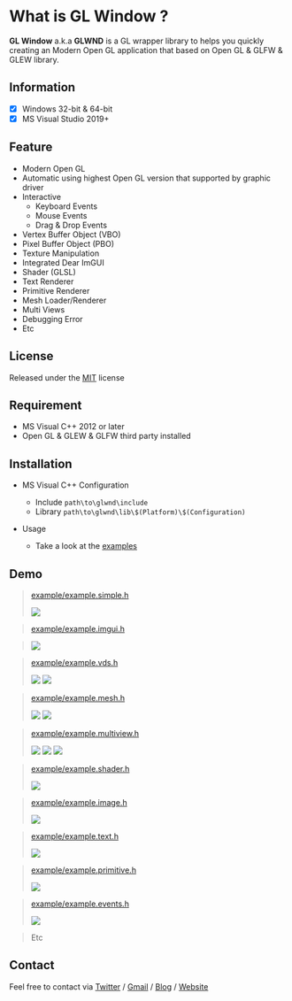 # What is GL Window ?

**GL Window** a.k.a **GLWND** is a GL wrapper library to helps you quickly creating an Modern Open GL application that based on Open GL & GLFW & GLEW library.

## Information

- [x] Windows 32-bit & 64-bit
- [x] MS Visual Studio 2019+

## Feature
* Modern Open GL
* Automatic using highest Open GL version that supported by graphic driver
* Interactive
  * Keyboard Events
  * Mouse Events
  * Drag & Drop Events
 * Vertex Buffer Object (VBO)
 * Pixel Buffer Object (PBO)
 * Texture Manipulation
 * Integrated Dear ImGUI
 * Shader (GLSL)
 * Text Renderer
 * Primitive Renderer
 * Mesh Loader/Renderer
 * Multi Views
 * Debugging Error
 * Etc

## License

Released under the [MIT](LICENSE.md) license

## Requirement

* MS Visual C++ 2012 or later
* Open GL & GLEW & GLFW third party installed

## Installation

* MS Visual C++ Configuration
  * Include `path\to\glwnd\include`
  * Library `path\to\glwnd\lib\$(Platform)\$(Configuration)`

* Usage
	* Take a look at the [examples](example)

## Demo

>[example/example.simple.h](example/example.simple.h)
>
>![](screenshots/example.simple.png)

>[example/example.imgui.h](example/example.imgui.h)

>![](screenshots/example.imgui.png)

>[example/example.vds.h](example/example.vds.h)
>
>![](screenshots/example.vds-2a.png)
>![](screenshots/example.vds-4a.png)

>[example/example.mesh.h](example/example.mesh.h)
>
>![](screenshots/example.mesh-1.png)
>![](screenshots/example.mesh-2.png)

>[example/example.multiview.h](example/example.multiview.h)
>
>![](screenshots/example.multiview-2x2.png)
>![](screenshots/example.multiview-2x1.png)
>![](screenshots/example.multiview-1x2.png)

>[example/example.shader.h](example/example.shader.h)
>
>![](screenshots/example.shader.png)

>[example/example.image.h](example/example.image.h)
>
>![](screenshots/example.image.png)

>[example/example.text.h](example/example.text.h)
>
>![](screenshots/example.text.png)

>[example/example.primitive.h](example/example.primitive.h)
>
>![](screenshots/example.primitive.png)

>[example/example.events.h](example/example.events.h)
>
>![](screenshots/example.events.png)

>Etc

## Contact
Feel free to contact via [Twitter](https://twitter.com/vic4key) / [Gmail](mailto:vic4key@gmail.com) / [Blog](https://blog.vic.onl/) / [Website](https://vic.onl/)